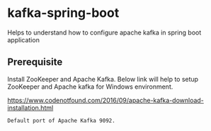 # kafka-spring-boot
Helps to understand how to configure apache kafka in spring boot application

## Prerequisite

Install ZooKeeper and Apache Kafka. Below link will help to setup ZooKeeper 
and Apache kafka for Windows environment.

https://www.codenotfound.com/2016/09/apache-kafka-download-installation.html

```
Default port of Apache Kafka 9092.

```




 